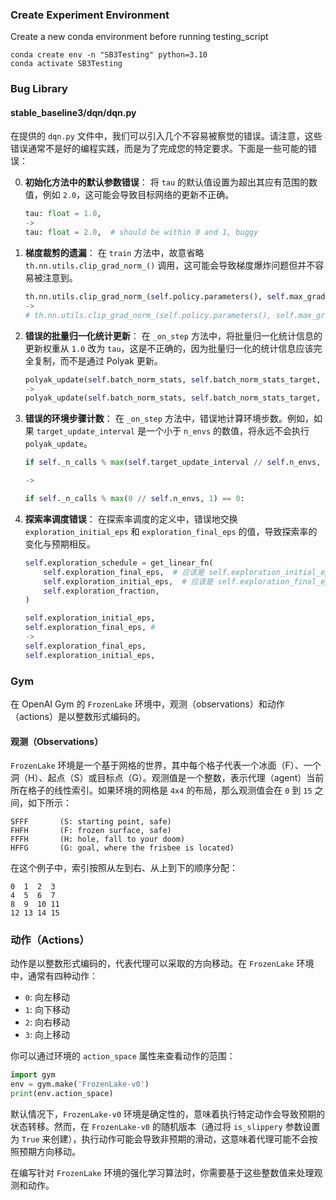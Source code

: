### Create Experiment Environment

Create a new conda environment before running testing_script

```
conda create env -n "SB3Testing" python=3.10
conda activate SB3Testing
```


### Bug Library
#### stable_baseline3/dqn/dqn.py
在提供的 `dqn.py` 文件中，我们可以引入几个不容易被察觉的错误。请注意，这些错误通常不是好的编程实践，而是为了完成您的特定要求。下面是一些可能的错误：

0. **初始化方法中的默认参数错误**：
   将 `tau` 的默认值设置为超出其应有范围的数值，例如 `2.0`，这可能会导致目标网络的更新不正确。

    ```python
    tau: float = 1.0,
    ->
    tau: float = 2.0,  # should be within 0 and 1, buggy
    ```

1. **梯度裁剪的遗漏**：
   在 `train` 方法中，故意省略 `th.nn.utils.clip_grad_norm_()` 调用，这可能会导致梯度爆炸问题但并不容易被注意到。

    ```python
    th.nn.utils.clip_grad_norm_(self.policy.parameters(), self.max_grad_norm)
    ->
    # th.nn.utils.clip_grad_norm_(self.policy.parameters(), self.max_grad_norm)  # buggy
    ```

2. **错误的批量归一化统计更新**：
   在 `_on_step` 方法中，将批量归一化统计信息的更新权重从 `1.0` 改为 `tau`，这是不正确的，因为批量归一化的统计信息应该完全复制，而不是通过 Polyak 更新。

    ```python
    polyak_update(self.batch_norm_stats, self.batch_norm_stats_target, 1.0)
    ->
    polyak_update(self.batch_norm_stats, self.batch_norm_stats_target, self.tau)  # 错误的方法
    ```

3. **错误的环境步骤计数**：
   在 `_on_step` 方法中，错误地计算环境步数。例如，如果 `target_update_interval` 是一个小于 `n_envs` 的数值，将永远不会执行 `polyak_update`。

    ```python
    if self._n_calls % max(self.target_update_interval // self.n_envs, 1) == 0:
    
    ->
   
    if self._n_calls % max(0 // self.n_envs, 1) == 0:
    ```

4. **探索率调度错误**：
   在探索率调度的定义中，错误地交换 `exploration_initial_eps` 和 `exploration_final_eps` 的值，导致探索率的变化与预期相反。

    ```python
    self.exploration_schedule = get_linear_fn(
        self.exploration_final_eps,  # 应该是 self.exploration_initial_eps
        self.exploration_initial_eps,  # 应该是 self.exploration_final_eps
        self.exploration_fraction,
    )
   
    self.exploration_initial_eps,
    self.exploration_final_eps, #
    ->
    self.exploration_final_eps,
    self.exploration_initial_eps,
    ```




### Gym
在 OpenAI Gym 的 `FrozenLake` 环境中，观测（observations）和动作（actions）是以整数形式编码的。

#### 观测（Observations）

`FrozenLake` 环境是一个基于网格的世界，其中每个格子代表一个冰面（F）、一个洞（H）、起点（S）或目标点（G）。观测值是一个整数，表示代理（agent）当前所在格子的线性索引。如果环境的网格是 `4x4` 的布局，那么观测值会在 `0` 到 `15` 之间，如下所示：

```
SFFF       (S: starting point, safe)
FHFH       (F: frozen surface, safe)
FFFH       (H: hole, fall to your doom)
HFFG       (G: goal, where the frisbee is located)
```

在这个例子中，索引按照从左到右、从上到下的顺序分配：

```
0  1  2  3
4  5  6  7
8  9  10 11
12 13 14 15
```

### 动作（Actions）

动作是以整数形式编码的，代表代理可以采取的方向移动。在 `FrozenLake` 环境中，通常有四种动作：

- `0`: 向左移动
- `1`: 向下移动
- `2`: 向右移动
- `3`: 向上移动

你可以通过环境的 `action_space` 属性来查看动作的范围：

```python
import gym
env = gym.make('FrozenLake-v0')
print(env.action_space)
```

默认情况下，`FrozenLake-v0` 环境是确定性的，意味着执行特定动作会导致预期的状态转移。然而，在 `FrozenLake-v0` 的随机版本（通过将 `is_slippery` 参数设置为 `True` 来创建），执行动作可能会导致非预期的滑动，这意味着代理可能不会按照预期方向移动。

在编写针对 `FrozenLake` 环境的强化学习算法时，你需要基于这些整数值来处理观测和动作。